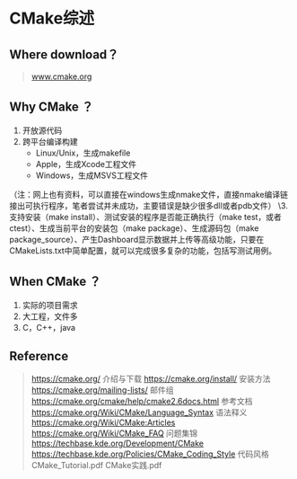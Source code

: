 # CMake综述



## Where download？

> www.cmake.org

## Why CMake ？

1. 开放源代码
2. 跨平台编译构建
   - Linux/Unix，生成makefile
   - Apple，生成Xcode工程文件
   - Windows，生成MSVS工程文件

（注：网上也有资料，可以直接在windows生成nmake文件，直接nmake编译链接出可执行程序，笔者尝试并未成功，主要错误是缺少很多dll或者pdb文件） 
\3. 支持安装（make install）、测试安装的程序是否能正确执行（make test，或者ctest）、生成当前平台的安装包（make package）、生成源码包（make package_source）、产生Dashboard显示数据并上传等高级功能，只要在CMakeLists.txt中简单配置，就可以完成很多复杂的功能，包括写测试用例。

## When CMake ？

1. 实际的项目需求
2. 大工程，文件多
3. C，C++，java

## Reference

> <https://cmake.org/> 介绍与下载 
> <https://cmake.org/install/> 安装方法 
> <https://cmake.org/mailing-lists/> 邮件组 
> <https://cmake.org/cmake/help/cmake2.6docs.html> 参考文档 
> <https://cmake.org/Wiki/CMake/Language_Syntax> 语法释义 
> <https://cmake.org/Wiki/CMake:Articles> 
> <https://cmake.org/Wiki/CMake_FAQ> 问题集锦 
> <https://techbase.kde.org/Development/CMake> 
> <https://techbase.kde.org/Policies/CMake_Coding_Style> 代码风格 
> CMake_Tutorial.pdf 
> CMake实践.pdf